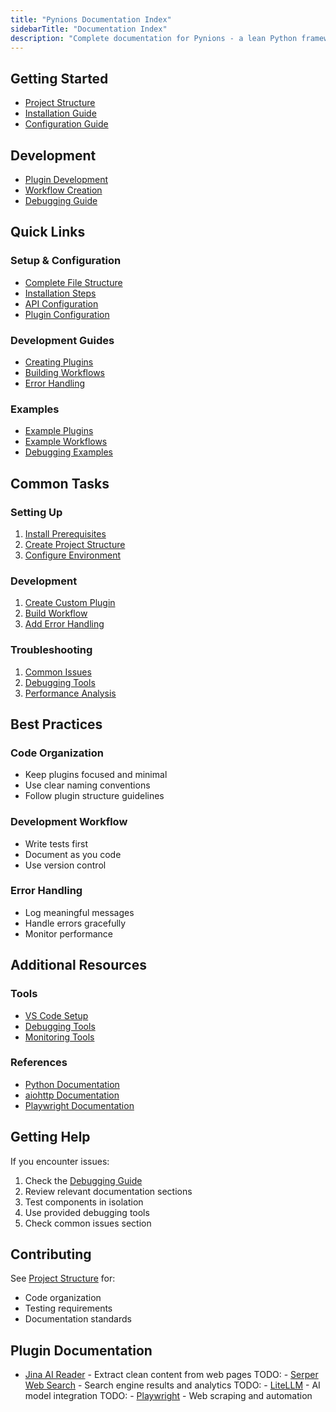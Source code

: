 ```yaml
---
title: "Pynions Documentation Index"
sidebarTitle: "Documentation Index"
description: "Complete documentation for Pynions - a lean Python framework for building AI-powered marketing automation workflows that run locally."
---
```


## Getting Started
- [Project Structure](01-project-structure.md)
- [Installation Guide](02-installation.md)
- [Configuration Guide](03-configuration.md)

## Development
- [Plugin Development](04-plugins.md)
- [Workflow Creation](05-workflows.md)
- [Debugging Guide](06-debugging.md)

## Quick Links

### Setup & Configuration
- [Complete File Structure](01-project-structure.md#complete-file-structure)
- [Installation Steps](02-installation.md#project-setup)
- [API Configuration](03-configuration.md#environment-variables-env)
- [Plugin Configuration](03-configuration.md#application-configuration-configjson)

### Development Guides
- [Creating Plugins](04-plugins.md#creating-custom-plugins)
- [Building Workflows](05-workflows.md#basic-workflow-structure)
- [Error Handling](06-debugging.md#common-issues--solutions)

### Examples
- [Example Plugins](04-plugins.md#example-complete-plugin)
- [Example Workflows](05-workflows.md#example-workflows)
- [Debugging Examples](06-debugging.md#debugging-tools)

## Common Tasks

### Setting Up
1. [Install Prerequisites](02-installation.md#prerequisites)
2. [Create Project Structure](01-project-structure.md#step-by-step-setup-on-mac)
3. [Configure Environment](03-configuration.md#environment-variables-env)

### Development
1. [Create Custom Plugin](04-plugins.md#creating-custom-plugins)
2. [Build Workflow](05-workflows.md#basic-workflow-structure)
3. [Add Error Handling](06-debugging.md#error-handling)

### Troubleshooting
1. [Common Issues](06-debugging.md#common-issues--solutions)
2. [Debugging Tools](06-debugging.md#debugging-tools)
3. [Performance Analysis](06-debugging.md#performance-analysis)

## Best Practices

### Code Organization
- Keep plugins focused and minimal
- Use clear naming conventions
- Follow plugin structure guidelines

### Development Workflow
- Write tests first
- Document as you code
- Use version control

### Error Handling
- Log meaningful messages
- Handle errors gracefully
- Monitor performance

## Additional Resources

### Tools
- [VS Code Setup](02-installation.md#ide-setup-cursor)
- [Debugging Tools](06-debugging.md#debugging-tools)
- [Monitoring Tools](06-debugging.md#monitoring)

### References
- [Python Documentation](https://docs.python.org)
- [aiohttp Documentation](https://docs.aiohttp.org)
- [Playwright Documentation](https://playwright.dev/python/)

## Getting Help

If you encounter issues:

1. Check the [Debugging Guide](06-debugging.md)
2. Review relevant documentation sections
3. Test components in isolation
4. Use provided debugging tools
5. Check common issues section

## Contributing

See [Project Structure](01-project-structure.md) for:
- Code organization
- Testing requirements
- Documentation standards

## Plugin Documentation
- [Jina AI Reader](plugins/jina.md) - Extract clean content from web pages
TODO: - [Serper Web Search](plugins/serper.md) - Search engine results and analytics
TODO: - [LiteLLM](plugins/litellm.md) - AI model integration
TODO: - [Playwright](plugins/playwright.md) - Web scraping and automation
